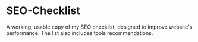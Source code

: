 # SEO-Checklist
A working, usable copy of my SEO checklist, designed to improve website's performance. The list also includes tools recommendations.
